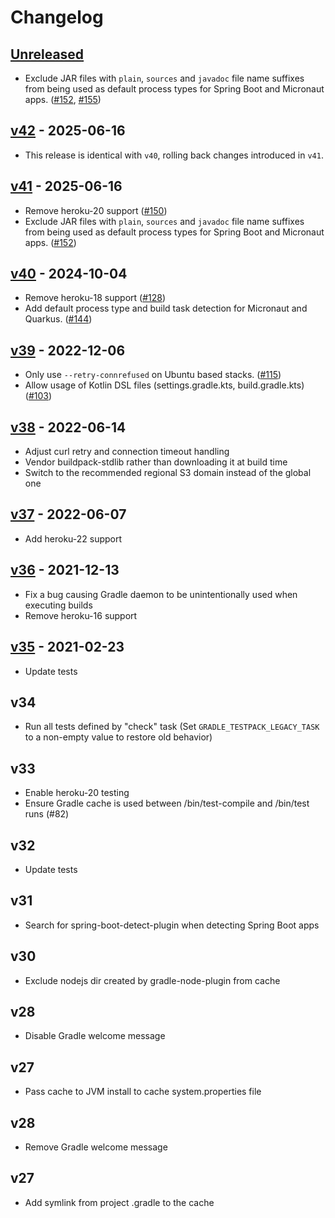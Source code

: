 # Changelog

## [Unreleased]

* Exclude JAR files with `plain`, `sources` and `javadoc` file name suffixes from being used as default process types for Spring Boot and Micronaut apps. ([#152](https://github.com/heroku/heroku-buildpack-gradle/pull/152), [#155](https://github.com/heroku/heroku-buildpack-gradle/pull/155))

## [v42] - 2025-06-16

* This release is identical with `v40`, rolling back changes introduced in `v41`.

## [v41] - 2025-06-16

* Remove heroku-20 support ([#150](https://github.com/heroku/heroku-buildpack-gradle/pull/150))
* Exclude JAR files with `plain`, `sources` and `javadoc` file name suffixes from being used as default process types for Spring Boot and Micronaut apps. ([#152](https://github.com/heroku/heroku-buildpack-gradle/pull/152))

## [v40] - 2024-10-04

* Remove heroku-18 support ([#128](https://github.com/heroku/heroku-buildpack-gradle/pull/128))
* Add default process type and build task detection for Micronaut and Quarkus. ([#144](https://github.com/heroku/heroku-buildpack-gradle/pull/144))

## [v39] - 2022-12-06

* Only use `--retry-connrefused` on Ubuntu based stacks. ([#115](https://github.com/heroku/heroku-buildpack-gradle/pull/115))
* Allow usage of Kotlin DSL files (settings.gradle.kts, build.gradle.kts) ([#103](https://github.com/heroku/heroku-buildpack-gradle/pull/103))

## [v38] - 2022-06-14

* Adjust curl retry and connection timeout handling
* Vendor buildpack-stdlib rather than downloading it at build time
* Switch to the recommended regional S3 domain instead of the global one

## [v37] - 2022-06-07

* Add heroku-22 support

## [v36] - 2021-12-13

* Fix a bug causing Gradle daemon to be unintentionally used when executing builds 
* Remove heroku-16 support

## [v35] - 2021-02-23

* Update tests

## v34

* Run all tests defined by "check" task (Set `GRADLE_TESTPACK_LEGACY_TASK` to a non-empty value to restore old behavior)

## v33

* Enable heroku-20 testing
* Ensure Gradle cache is used between /bin/test-compile and /bin/test runs (#82)

## v32

* Update tests

## v31

* Search for spring-boot-detect-plugin when detecting Spring Boot apps

## v30

* Exclude nodejs dir created by gradle-node-plugin from cache

## v28

* Disable Gradle welcome message

## v27

* Pass cache to JVM install to cache system.properties file

## v28

* Remove Gradle welcome message

## v27

* Add symlink from project .gradle to the cache

[unreleased]: https://github.com/heroku/heroku-buildpack-gradle/compare/v42...main
[v42]: https://github.com/heroku/heroku-buildpack-gradle/compare/v41...v42
[v41]: https://github.com/heroku/heroku-buildpack-gradle/compare/v40...v41
[v40]: https://github.com/heroku/heroku-buildpack-gradle/compare/v39...v40
[v39]: https://github.com/heroku/heroku-buildpack-gradle/compare/v38...v39
[v38]: https://github.com/heroku/heroku-buildpack-gradle/compare/v37...v38
[v37]: https://github.com/heroku/heroku-buildpack-gradle/compare/v36...v37
[v36]: https://github.com/heroku/heroku-buildpack-gradle/compare/v35...v36
[v35]: https://github.com/heroku/heroku-buildpack-gradle/compare/v34...v35
